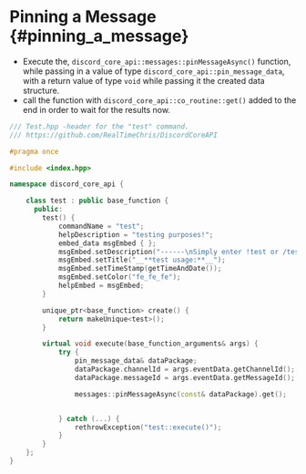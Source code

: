 Pinning a Message {#pinning_a_message}
============
- Execute the, `discord_core_api::messages::pinMessageAsync()` function, while passing in a value of type `discord_core_api::pin_message_data`, with a return value of type `void` while passing it the created data structure.
- call the function with `discord_core_api::co_routine::get()` added to the end in order to wait for the results now.

```cpp
/// Test.hpp -header for the "test" command.
/// https://github.com/RealTimeChris/DiscordCoreAPI

#pragma once

#include <index.hpp>

namespace discord_core_api {

	class test : public base_function {
	  public:
		test() {
			commandName = "test";
			helpDescription = "testing purposes!";
			embed_data msgEmbed { };
			msgEmbed.setDescription("------\nSimply enter !test or /test!\n------");
			msgEmbed.setTitle("__**test usage:**__");
			msgEmbed.setTimeStamp(getTimeAndDate());
			msgEmbed.setColor("fe_fe_fe");
			helpEmbed = msgEmbed;
		}

		unique_ptr<base_function> create() {
			return makeUnique<test>();
		}

		virtual void execute(base_function_arguments& args) {
			try {
				pin_message_data& dataPackage;
				dataPackage.channelId = args.eventData.getChannelId();
				dataPackage.messageId = args.eventData.getMessageId();

				messages::pinMessageAsync(const& dataPackage).get();


			} catch (...) {
				rethrowException("test::execute()");
			}
		}
	};
}
```
